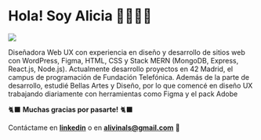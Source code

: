 # Hola! Soy Alicia 👩🏽‍💻✨
<a href="https://www.linkedin.com/in/alicia-vb/"><img src="https://img.shields.io/badge/linkedin-%230077B5.svg?&style=for-the-badge&logo=linkedin&logoColor=white" /></a>

Diseñadora Web UX con experiencia en diseño y desarrollo de sitios web con WordPress, Figma, HTML, CSS y Stack MERN (MongoDB, Express, React.js, Node.js). Actualmente desarrollo proyectos en 42 Madrid, el campus de programación de Fundación Telefónica. Además de la parte de desarrollo, estudié Bellas Artes y Diseño, por lo que comencé en diseño UX trabajando diariamente con herramientas como Figma y el pack Adobe

🐈‍⬛ **Muchas gracias por pasarte!** 🐈‍⬛

Contáctame en **[linkedin](https://www.linkedin.com/in/alicia-vb/)** o en **[alivinals@gmail.com](mailto:alivinals+githubreadme@gmail.com)** 💌
